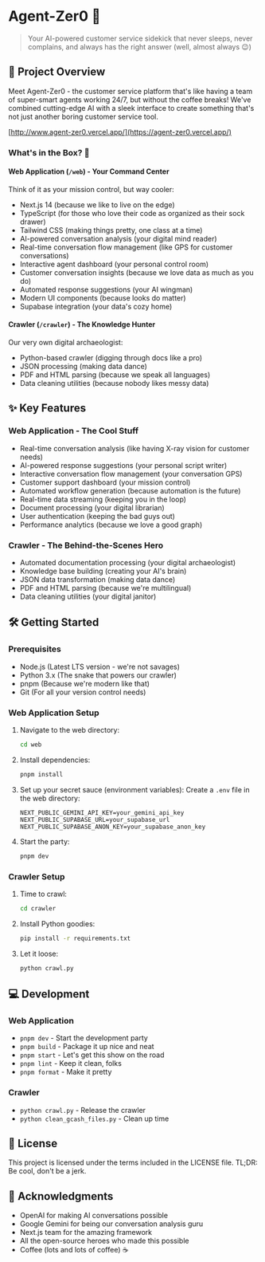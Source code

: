 # Agent-Zer0 🤖

> Your AI-powered customer service sidekick that never sleeps, never complains, and always has the right answer (well, almost always 😉)

## 🚀 Project Overview

Meet Agent-Zer0 - the customer service platform that's like having a team of super-smart agents working 24/7, but without the coffee breaks! We've combined cutting-edge AI with a sleek interface to create something that's not just another boring customer service tool.

[http://www.agent-zer0.vercel.app/](https://agent-zer0.vercel.app/)

### What's in the Box? 🎁

#### Web Application (`/web`) - Your Command Center
Think of it as your mission control, but way cooler:
- Next.js 14 (because we like to live on the edge)
- TypeScript (for those who love their code as organized as their sock drawer)
- Tailwind CSS (making things pretty, one class at a time)
- AI-powered conversation analysis (your digital mind reader)
- Real-time conversation flow management (like GPS for customer conversations)
- Interactive agent dashboard (your personal control room)
- Customer conversation insights (because we love data as much as you do)
- Automated response suggestions (your AI wingman)
- Modern UI components (because looks do matter)
- Supabase integration (your data's cozy home)

#### Crawler (`/crawler`) - The Knowledge Hunter
Our very own digital archaeologist:
- Python-based crawler (digging through docs like a pro)
- JSON processing (making data dance)
- PDF and HTML parsing (because we speak all languages)
- Data cleaning utilities (because nobody likes messy data)

## ✨ Key Features

### Web Application - The Cool Stuff
- Real-time conversation analysis (like having X-ray vision for customer needs)
- AI-powered response suggestions (your personal script writer)
- Interactive conversation flow management (your conversation GPS)
- Customer support dashboard (your mission control)
- Automated workflow generation (because automation is the future)
- Real-time data streaming (keeping you in the loop)
- Document processing (your digital librarian)
- User authentication (keeping the bad guys out)
- Performance analytics (because we love a good graph)

### Crawler - The Behind-the-Scenes Hero
- Automated documentation processing (your digital archaeologist)
- Knowledge base building (creating your AI's brain)
- JSON data transformation (making data dance)
- PDF and HTML parsing (because we're multilingual)
- Data cleaning utilities (your digital janitor)

## 🛠️ Getting Started

### Prerequisites
- Node.js (Latest LTS version - we're not savages)
- Python 3.x (The snake that powers our crawler)
- pnpm (Because we're modern like that)
- Git (For all your version control needs)

### Web Application Setup
1. Navigate to the web directory:
   ```bash
   cd web
   ```

2. Install dependencies:
   ```bash
   pnpm install
   ```

3. Set up your secret sauce (environment variables):
   Create a `.env` file in the web directory:
   ```
   NEXT_PUBLIC_GEMINI_API_KEY=your_gemini_api_key
   NEXT_PUBLIC_SUPABASE_URL=your_supabase_url
   NEXT_PUBLIC_SUPABASE_ANON_KEY=your_supabase_anon_key
   ```

4. Start the party:
   ```bash
   pnpm dev
   ```

### Crawler Setup
1. Time to crawl:
   ```bash
   cd crawler
   ```

2. Install Python goodies:
   ```bash
   pip install -r requirements.txt
   ```

3. Let it loose:
   ```bash
   python crawl.py
   ```

## 💻 Development

### Web Application
- `pnpm dev` - Start the development party
- `pnpm build` - Package it up nice and neat
- `pnpm start` - Let's get this show on the road
- `pnpm lint` - Keep it clean, folks
- `pnpm format` - Make it pretty

### Crawler
- `python crawl.py` - Release the crawler
- `python clean_gcash_files.py` - Clean up time


## 📜 License

This project is licensed under the terms included in the LICENSE file. TL;DR: Be cool, don't be a jerk.

## 🙏 Acknowledgments

- OpenAI for making AI conversations possible
- Google Gemini for being our conversation analysis guru
- Next.js team for the amazing framework
- All the open-source heroes who made this possible
- Coffee (lots and lots of coffee) ☕
